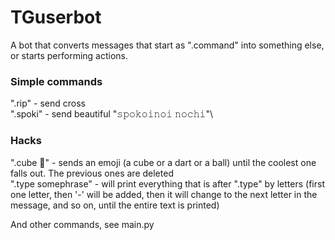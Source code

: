 # TGuserbot
A bot that converts messages that start as ".command" into something else, or starts performing actions.

### Simple commands

".rip" - send cross\
".spoki" - send beautiful "𝚜𝚙𝚘𝚔𝚘𝚒𝚗𝚘𝚒 𝚗𝚘𝚌𝚑𝚒"\


### Hacks

".cube 🎲" - sends an emoji (a cube or a dart or a ball) until the coolest one falls out. The previous ones are deleted\
".type somephrase" - will print everything that is after ".type" by letters (first one letter, then '-' will be added, then it will change to the next letter in the message, and so on, until the entire text is printed)

And other commands, see main.py
